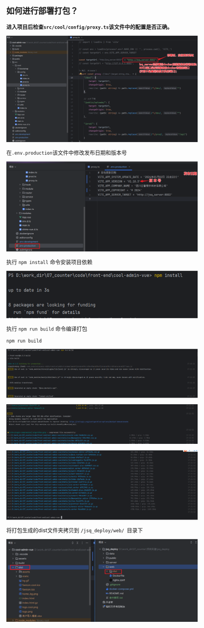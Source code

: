 ## 如何进行部署打包？

**进入项目后检查`src/cool/config/proxy.ts`该文件中的配置是否正确。**

![image-20240102171431915](./assets/image-20240102171431915.png)

在`.env.production`该文件中修改发布日期和版本号

![image-20240102171708010](./assets/image-20240102171708010.png)

执行 `npm install` 命令安装项目依赖

<img src="./assets/image-20240102171839891.png" alt="image-20240102171839891" style="margin-left: 0;" />

执行 `npm run build` 命令编译打包

```
npm run build
```

![image-20240102172354840](./assets/image-20240102172354840.png)

![image-20240102172439131](./assets/image-20240102172439131.png)

![image-20240102172307650](./assets/image-20240102172307650.png)



将打包生成的dist文件夹拷贝到 `/jsq_deploy/web/ `目录下

<img src="./assets/image-20240102172711325.png" alt="image-20240102172711325" style="margin-left: 0;" />



